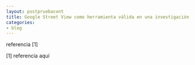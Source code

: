 ```yaml
---
layout: postpruebacont
title: Google Street View como herramienta válida en una investigación
categories:
- blog
---
```


referencia [1]

[1] referencia aquí
